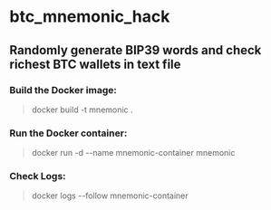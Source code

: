 # btc_mnemonic_hack
## Randomly generate BIP39 words and check richest BTC wallets in text file

### Build the Docker image:
> docker build -t mnemonic .
### Run the Docker container:
> docker run -d --name mnemonic-container mnemonic
### Check Logs:
> docker logs --follow mnemonic-container